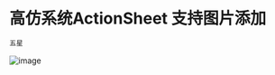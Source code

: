 # 高仿系统ActionSheet 支持图片添加
```java
五星
```
![image](https://github.com/RiberWang/RBActionSheet/ScreenShoot/actionSheet.png?raw=true)
